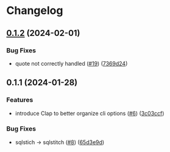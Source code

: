 # Changelog

## [0.1.2](https://github.com/yshrsmz/sqlstitch/compare/v0.1.1...v0.1.2) (2024-02-01)


### Bug Fixes

* quote not correctly handled ([#19](https://github.com/yshrsmz/sqlstitch/issues/19)) ([7369d24](https://github.com/yshrsmz/sqlstitch/commit/7369d2443a02cae0e70020bdbb9c5a183180d324))

## 0.1.1 (2024-01-28)


### Features

* introduce Clap to better organize cli options ([#6](https://github.com/yshrsmz/sqlstitch/issues/6)) ([3c03ccf](https://github.com/yshrsmz/sqlstitch/commit/3c03ccfe6d9e1da1a4263e68c5fb044ba8d81b8d))


### Bug Fixes

* sqlstich -&gt; sqlstitch ([#8](https://github.com/yshrsmz/sqlstitch/issues/8)) ([65d3e9d](https://github.com/yshrsmz/sqlstitch/commit/65d3e9d7ff3f5e08e35f7e9c1b84b21ac343efec))
